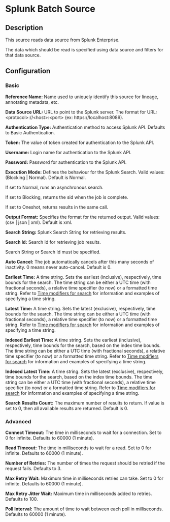 # Splunk Batch Source


Description
-----------
This source reads data source from Splunk Enterprise.

The data which should be read is specified using data source and filters for that data source.

Configuration
-------------

### Basic

**Reference Name:** Name used to uniquely identify this source for lineage, annotating metadata, etc.

**Data Source URL:** URL to point to the Splunk server. The format for URL: \<protocol>://\<host>:\<port> (ex: https://localhost:8089).

**Authentication Type:** Authentication method to access Splunk API. Defaults to Basic Authentication.

**Token:** The value of token created for authentication to the Splunk API.

**Username:** Login name for authentication to the Splunk API.

**Password:** Password for authentication to the Splunk API.

**Execution Mode:** Defines the behaviour for the Splunk Search.
Valid values: (Blocking | Normal). Default is Normal.

If set to Normal, runs an asynchronous search.

If set to Blocking, returns the sid when the job is complete.

If set to Oneshot, returns results in the same call.

**Output Format:** Specifies the format for the returned output.
Valid values: (csv | json | xml). Default is xml.

**Search String:** Splunk Search String for retrieving results.
 
**Search Id:** Search Id for retrieving job results.

Search String or Search Id must be specified.

**Auto Cancel:** The job automatically cancels after this many seconds of inactivity.
0 means never auto-cancel. Default is 0.

**Earliest Time:** A time string. Sets the earliest (inclusive), respectively, time bounds for the search.
The time string can be either a UTC time (with fractional seconds), a relative time specifier (to now) or a formatted time string.
Refer to [Time modifiers for search](https://docs.splunk.com/Documentation/Splunk/7.3.1/SearchReference/SearchTimeModifiers)
for information and examples of specifying a time string.

**Latest Time:** A time string. Sets the latest (exclusive), respectively, time bounds for the search.
The time string can be either a UTC time (with fractional seconds), a relative time specifier (to now) or a formatted time string.
Refer to [Time modifiers for search](https://docs.splunk.com/Documentation/Splunk/7.3.1/SearchReference/SearchTimeModifiers)
for information and examples of specifying a time string. 

**Indexed Earliest Time:** A time string. Sets the earliest (inclusive), respectively, time bounds for the search, based on the index time bounds.
The time string can be either a UTC time (with fractional seconds), a relative time specifier (to now) or a formatted time string.
Refer to [Time modifiers for search](https://docs.splunk.com/Documentation/Splunk/7.3.1/SearchReference/SearchTimeModifiers)
for information and examples of specifying a time string. 

**Indexed Latest Time:** A time string. Sets the latest (exclusive), respectively, time bounds for the search, based on the index time bounds.
The time string can be either a UTC time (with fractional seconds), a relative time specifier (to now) or a formatted time string.
Refer to [Time modifiers for search](https://docs.splunk.com/Documentation/Splunk/7.3.1/SearchReference/SearchTimeModifiers)
for information and examples of specifying a time string. 

**Search Results Count:** The maximum number of results to return. If value is set to 0, then all available results are returned. Default is 0.

### Advanced

**Connect Timeout:** The time in milliseconds to wait for a connection. Set to 0 for infinite. Defaults to 60000 (1 minute).

**Read Timeout:** The time in milliseconds to wait for a read. Set to 0 for infinite. Defaults to 60000 (1 minute).

**Number of Retries:** The number of times the request should be retried if the request fails. Defaults to 3.

**Max Retry Wait:** Maximum time in milliseconds retries can take. Set to 0 for infinite. Defaults to 60000 (1 minute).

**Max Retry Jitter Wait:** Maximum time in milliseconds added to retries. Defaults to 100.

**Poll Interval:** The amount of time to wait between each poll in milliseconds. Defaults to 60000 (1 minute).
